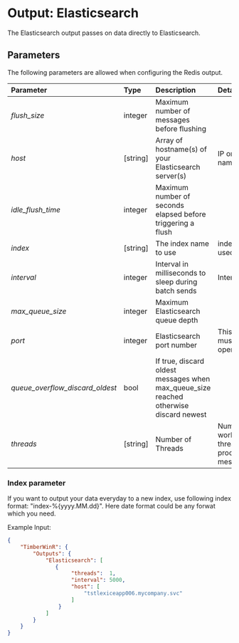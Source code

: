 # Output: Elasticsearch

The Elasticsearch output passes on data directly to Elasticsearch.

## Parameters
The following parameters are allowed when configuring the Redis output.

| Parameter     |   Type   |  Description                                                | Details               |  Default |
| :-------------|:---------|:------------------------------------------------------------| :---------------------------  | :-- |
| *flush_size*                    | integer  | Maximum number of messages before flushing           |   | 50000  |
| *host*                          | [string] | Array of hostname(s) of your Elasticsearch server(s) | IP or DNS name |  |
| *idle_flush_time*               | integer  | Maximum number of seconds elapsed before triggering a flush           |   | 10  |
| *index*                         | [string]    | The index name to use                                       | index used/created | logstash-yyyy.dd.mm |
| *interval*                      | integer  | Interval in milliseconds to sleep during batch sends        | Interval       | 5000 |
| *max_queue_size*                | integer  | Maximum Elasticsearch queue depth       |  | 5000 |
| *port*                          | integer  | Elasticsearch port number                                   | This port must be open  | 9200  |
| *queue_overflow_discard_oldest* | bool  | If true, discard oldest messages when max_queue_size reached otherwise discard newest |  | true |
| *threads*                       | [string]    | Number of Threads                         | Number of worker threads processing messages | 1 |

### Index parameter
If you want to output your data everyday to a new index, use following index format: "index-%{yyyy.MM.dd}". Here date format could be any forwat which you need.

Example Input:
```json
{
    "TimberWinR": {
        "Outputs": {
            "Elasticsearch": [
               { 
                    "threads":  1,   
                    "interval": 5000,                             
                    "host": [
                        "tstlexiceapp006.mycompany.svc"
                    ]
                }
            ]
		}
	}
}
```